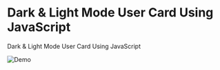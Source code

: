 # Dark & Light Mode User Card Using JavaScript
Dark &amp; Light Mode User Card Using JavaScript

![Demo](https://github.com/abdanzamzam/Dark-Light-Mode-User-Card-Using-JavaScript/blob/main/Dark%20%20Light%20Card.gif)

